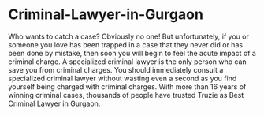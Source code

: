 # Criminal-Lawyer-in-Gurgaon
Who wants to catch a case? Obviously no one! But unfortunately, if you or someone you love has been trapped in a case that they never did or has been done by mistake, then soon you will begin to feel the acute impact of a criminal charge. A specialized criminal lawyer is the only person who can save you from criminal charges. You should immediately consult a specialized criminal lawyer without wasting even a second as you find yourself being charged with criminal charges. With more than 16 years of winning criminal cases, thousands of people have trusted Truzie as Best Criminal Lawyer in Gurgaon.
